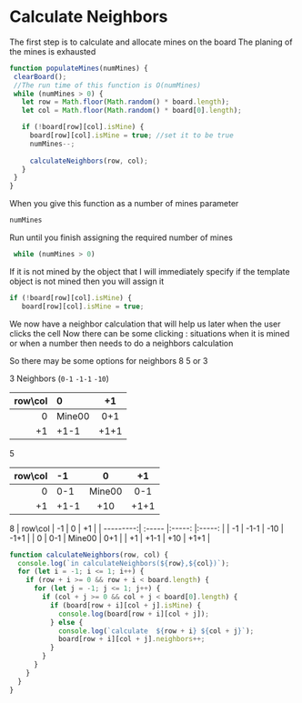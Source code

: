 # Calculate Neighbors

The first step is to calculate and allocate mines on the board
 The planing of the mines is exhausted

 ```javascript
function populateMines(numMines) {
  clearBoard();
  //The run time of this function is O(numMines)
  while (numMines > 0) {
    let row = Math.floor(Math.random() * board.length); 
    let col = Math.floor(Math.random() * board[0].length); 

    if (!board[row][col].isMine) {
      board[row][col].isMine = true; //set it to be true
      numMines--;
     
      calculateNeighbors(row, col);
    }
  }
}
 ```
 When you give this function as a number of mines parameter
  ```javascript
numMines
 ```

 Run until you finish assigning the required number of mines
 ```javascript
  while (numMines > 0)
  ```

  If it is not mined by the object that I will immediately specify 
  if the template object is not mined then you will assign it
   ```javascript
  if (!board[row][col].isMine) {
      board[row][col].isMine = true; 
  ```
  
We now have a neighbor calculation that will help us 
later when the user clicks the cell
Now there can be some clicking : 
situations when it is mined or when a number then needs to do a neighbors calculation

So there may be some options for neighbors 8 5 or 3




3 Neighbors (`0-1` `-1-1` `-10`)



| row\col   | 0      | +1     |
| ---------:| :----- |:-----: |
| 0         | Mine00 | 0+1    | 
| +1        |   +1-1 | +1+1   |  


5

| row\col   | -1     | 0      | +1     |
| ---------:| :----- |:-----: |:-----: |
| 0         |    0-1 | Mine00 | 0-1    |
| +1        |   +1-1 | +10    | +1+1   | 


8
| row\col   | -1     | 0      | +1     |
| ---------:| :----- |:-----: |:-----: |
| -1        |   -1-1 | -10    | -1+1   |
| 0         |   0-1  | Mine00 | 0+1    | 
| +1        |   +1-1 | +10    | +1+1   | 


```javascript
function calculateNeighbors(row, col) {
  console.log(`in calculateNeighbors(${row},${col})`);
  for (let i = -1; i <= 1; i++) {
    if (row + i >= 0 && row + i < board.length) {
      for (let j = -1; j <= 1; j++) {
        if (col + j >= 0 && col + j < board[0].length) {
          if (board[row + i][col + j].isMine) {
            console.log(board[row + i][col + j]);
          } else {
            console.log(`calculate  ${row + i} ${col + j}`);
            board[row + i][col + j].neighbors++;
          }
        }
      }
    }
  }
}
```
